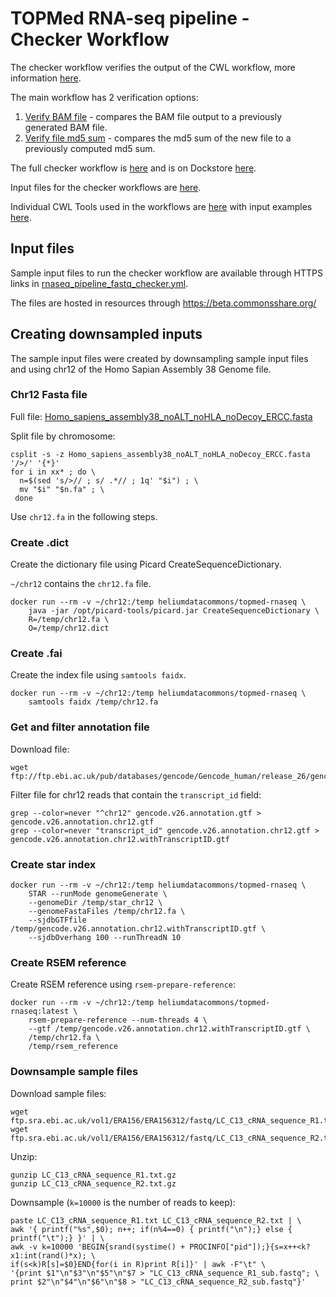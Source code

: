 # TOPMed RNA-seq pipeline - Checker Workflow

The checker workflow verifies the output of the CWL workflow, more information [here](https://docs.dockstore.org/docs/publisher-tutorials/checker-workflows/).

The main workflow has 2 verification options:
1. [Verify BAM file](topmed-workflows/TOPMed_RNAseq_pipeline/checker-workflows/check_bams_wf.cwl) - compares the BAM file output to a previously generated BAM file.
2. [Verify file md5 sum](topmed-workflows/TOPMed_RNAseq_pipeline/checker-workflows/check_md5_wf.cwl) - compares the md5 sum of the new file to a previously computed md5 sum.

The full checker workflow is [here](topmed-workflows/TOPMed_RNAseq_pipeline/checker-workflows/rnaseq_pipeline_fastq_checker.cwl) and is on Dockstore [here](https://dockstore.org/workflows/github.com/heliumdatacommons/cwl_workflows/TOPMed_RNAseq_pipeline_cwl_checker).

Input files for the checker workflows are [here](topmed-workflows/TOPMed_RNAseq_pipeline/checker-workflows/inputs).

Individual CWL Tools used in the workflows are [here](topmed-workflows/TOPMed_RNAseq_pipeline/checker-workflows/components) with input examples [here](topmed-workflows/TOPMed_RNAseq_pipeline/checker-workflows/components/input-examples).

## Input files
Sample input files to run the checker workflow are available through HTTPS links in [rnaseq_pipeline_fastq_checker.yml](topmed-workflows/TOPMed_RNAseq_pipeline/checker-workflows/inputs/rnaseq_pipeline_fasta_checker.yml).

The files are hosted in resources through https://beta.commonsshare.org/

## Creating downsampled inputs
The sample input files were created by downsampling sample input files and using chr12 of the Homo Sapian Assembly 38 Genome file.

### Chr12 Fasta file
Full file: [Homo_sapiens_assembly38_noALT_noHLA_noDecoy_ERCC.fasta](https://personal.broadinstitute.org/francois/topmed/Homo_sapiens_assembly38_noALT_noHLA_noDecoy_ERCC.tar.gz)

Split file by chromosome:
```
csplit -s -z Homo_sapiens_assembly38_noALT_noHLA_noDecoy_ERCC.fasta '/>/' '{*}'
for i in xx* ; do \
  n=$(sed 's/>// ; s/ .*// ; 1q' "$i") ; \
  mv "$i" "$n.fa" ; \
 done
```

Use `chr12.fa` in the following steps.

### Create .dict

Create the dictionary file using Picard CreateSequenceDictionary.

`~/chr12` contains the `chr12.fa` file.

```
docker run --rm -v ~/chr12:/temp heliumdatacommons/topmed-rnaseq \
    java -jar /opt/picard-tools/picard.jar CreateSequenceDictionary \
    R=/temp/chr12.fa \
    O=/temp/chr12.dict
```

### Create .fai

Create the index file using `samtools faidx`.

```
docker run --rm -v ~/chr12:/temp heliumdatacommons/topmed-rnaseq \
    samtools faidx /temp/chr12.fa
```

### Get and filter annotation file

Download file:
```
wget ftp://ftp.ebi.ac.uk/pub/databases/gencode/Gencode_human/release_26/gencode.v26.annotation.gtf.gz
```

Filter file for chr12 reads that contain the `transcript_id` field:
```
grep --color=never "^chr12" gencode.v26.annotation.gtf > gencode.v26.annotation.chr12.gtf
grep --color=never "transcript_id" gencode.v26.annotation.chr12.gtf > gencode.v26.annotation.chr12.withTranscriptID.gtf
```

### Create star index

```
docker run --rm -v ~/chr12:/temp heliumdatacommons/topmed-rnaseq \
    STAR --runMode genomeGenerate \
    --genomeDir /temp/star_chr12 \
    --genomeFastaFiles /temp/chr12.fa \
    --sjdbGTFfile /temp/gencode.v26.annotation.chr12.withTranscriptID.gtf \
    --sjdbOverhang 100 --runThreadN 10
```

### Create RSEM reference

Create RSEM reference using `rsem-prepare-reference`:
```
docker run --rm -v ~/chr12:/temp heliumdatacommons/topmed-rnaseq:latest \
    rsem-prepare-reference --num-threads 4 \
    --gtf /temp/gencode.v26.annotation.chr12.withTranscriptID.gtf \
    /temp/chr12.fa \
    /temp/rsem_reference
```

### Downsample sample files

Download sample files:
```
wget ftp.sra.ebi.ac.uk/vol1/ERA156/ERA156312/fastq/LC_C13_cRNA_sequence_R1.txt.gz
wget ftp.sra.ebi.ac.uk/vol1/ERA156/ERA156312/fastq/LC_C13_cRNA_sequence_R2.txt.gz
```

Unzip:
```
gunzip LC_C13_cRNA_sequence_R1.txt.gz
gunzip LC_C13_cRNA_sequence_R2.txt.gz
```

Downsample (`k=10000` is the number of reads to keep):
```
paste LC_C13_cRNA_sequence_R1.txt LC_C13_cRNA_sequence_R2.txt | \
awk '{ printf("%s",$0); n++; if(n%4==0) { printf("\n");} else { printf("\t");} }' | \
awk -v k=10000 'BEGIN{srand(systime() + PROCINFO["pid"]);}{s=x++<k?x1:int(rand()*x); \
if(s<k)R[s]=$0}END{for(i in R)print R[i]}' | awk -F"\t" \
'{print $1"\n"$3"\n"$5"\n"$7 > "LC_C13_cRNA_sequence_R1_sub.fastq"; \
print $2"\n"$4"\n"$6"\n"$8 > "LC_C13_cRNA_sequence_R2_sub.fastq"}'
```

